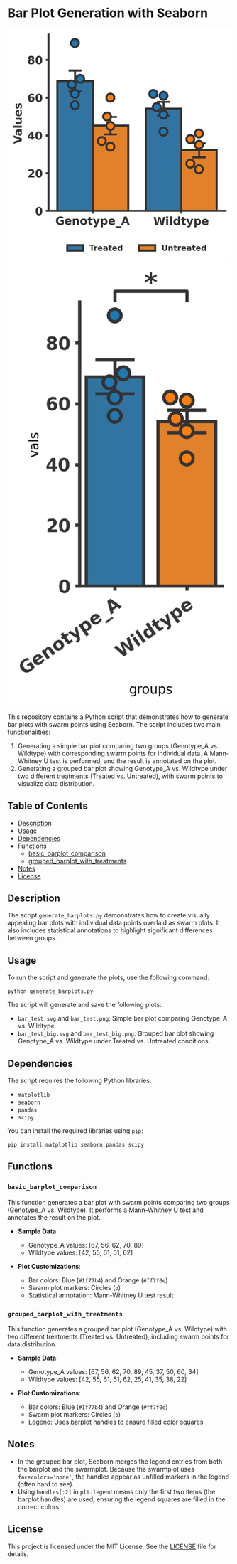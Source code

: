 # Bar Plot Generation with Seaborn
![Figure A: Example Barplot](bar_test_big.png)
![Figure B: Example Barplot2](bar_test.png)

This repository contains a Python script that demonstrates how to generate bar plots with swarm points using Seaborn. The script includes two main functionalities:
1. Generating a simple bar plot comparing two groups (Genotype_A vs. Wildtype) with corresponding swarm points for individual data. A Mann-Whitney U test is performed, and the result is annotated on the plot.
2. Generating a grouped bar plot showing Genotype_A vs. Wildtype under two different treatments (Treated vs. Untreated), with swarm points to visualize data distribution.

## Table of Contents
- [Description](#description)
- [Usage](#usage)
- [Dependencies](#dependencies)
- [Functions](#functions)
  - [basic_barplot_comparison](#basic_barplot_comparison)
  - [grouped_barplot_with_treatments](#grouped_barplot_with_treatments)
- [Notes](#notes)
- [License](#license)

## Description

The script `generate_barplots.py` demonstrates how to create visually appealing bar plots with individual data points overlaid as swarm plots. It also includes statistical annotations to highlight significant differences between groups.

## Usage

To run the script and generate the plots, use the following command:

    python generate_barplots.py

The script will generate and save the following plots:
- `bar_test.svg` and `bar_test.png`: Simple bar plot comparing Genotype_A vs. Wildtype.
- `bar_test_big.svg` and `bar_test_big.png`: Grouped bar plot showing Genotype_A vs. Wildtype under Treated vs. Untreated conditions.

## Dependencies

The script requires the following Python libraries:
- `matplotlib`
- `seaborn`
- `pandas`
- `scipy`

You can install the required libraries using `pip`:

    pip install matplotlib seaborn pandas scipy

## Functions

### `basic_barplot_comparison`

This function generates a bar plot with swarm points comparing two groups (Genotype_A vs. Wildtype). It performs a Mann-Whitney U test and annotates the result on the plot.

- **Sample Data**: 
  - Genotype_A values: [67, 56, 62, 70, 89]
  - Wildtype values: [42, 55, 61, 51, 62]

- **Plot Customizations**:
  - Bar colors: Blue (`#1f77b4`) and Orange (`#ff7f0e`)
  - Swarm plot markers: Circles (`o`)
  - Statistical annotation: Mann-Whitney U test result

### `grouped_barplot_with_treatments`

This function generates a grouped bar plot (Genotype_A vs. Wildtype) with two different treatments (Treated vs. Untreated), including swarm points for data distribution.

- **Sample Data**: 
  - Genotype_A values: [67, 56, 62, 70, 89, 45, 37, 50, 60, 34]
  - Wildtype values: [42, 55, 61, 51, 62, 25, 41, 35, 38, 22]

- **Plot Customizations**:
  - Bar colors: Blue (`#1f77b4`) and Orange (`#ff7f0e`)
  - Swarm plot markers: Circles (`o`)
  - Legend: Uses barplot handles to ensure filled color squares

## Notes

- In the grouped bar plot, Seaborn merges the legend entries from both the barplot and the swarmplot. Because the swarmplot uses `facecolors='none'`, the handles appear as unfilled markers in the legend (often hard to see).
- Using `handles[:2]` in `plt.legend` means only the first two items (the barplot handles) are used, ensuring the legend squares are filled in the correct colors.

## License

This project is licensed under the MIT License. See the [LICENSE](LICENSE) file for details.
